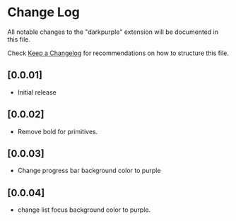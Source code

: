 # Change Log

All notable changes to the "darkpurple" extension will be documented in this file.

Check [Keep a Changelog](http://keepachangelog.com/) for recommendations on how to structure this file.

## [0.0.01]

- Initial release

## [0.0.02]

- Remove bold for primitives.

## [0.0.03]

 - Change progress bar background color to purple

## [0.0.04]

- change list focus background color to purple.